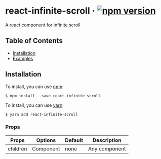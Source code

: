 # react-infinite-scroll &middot; [![npm version](https://img.shields.io/badge/npm-v1.0.1-blue)](https://www.npmjs.com/package/react-brazil-map)

A react component for infinite scroll

## Table of Contents

- [Installation](#installation)
- [Examples](#examples)

## Installation

To install, you can use [npm](https://npmjs.org/):

    $ npm install --save react-infinite-scroll

To install, you can use [yarn](https://https://yarnpkg.com/):

    $ yarn add react-infinite-scroll

### Props

| Props    | Options   | Default | Description   |
| -------- | --------- | ------- | ------------- |
| children | Component | none    | Any component |
